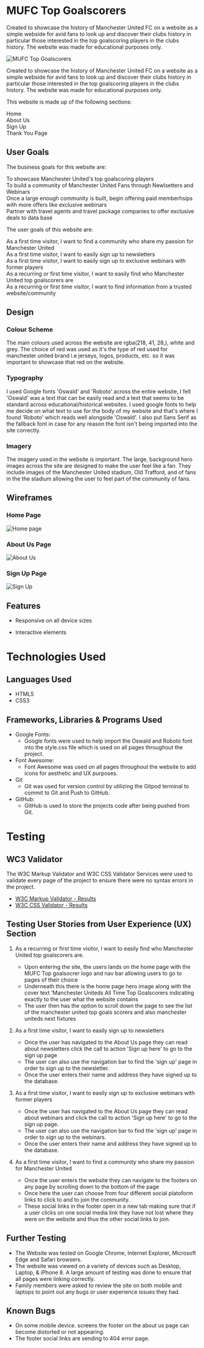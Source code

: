# MUFC Top Goalscorers  
  Created to showcase the history of Manchester United FC on a website as a simple webside for avid fans to look up and discover their clubs history in particular those interested in the top goalscoring players in the clubs history. The website was made for educational purposes only.

![MUFC Top Goalscorers](assets/images/website-preview.png)

Created to showcase the history of Manchester United FC on a website as a simple webside for avid fans to look up and discover their clubs history in particular those interested in the top goalscoring players in the clubs history. The website was made for educational purposes only.

This website is made up of the following sections:

Home  
About Us  
Sign Up  
Thank You Page  

## User Goals

The business goals for this website are:

To showcase Manchester United's top goalscoring players  
To build a community of Manchester United Fans through Newlsetters and Webinars  
Once a large enough community is built, begin offering paid memberhsips with more offers like exclusive webinars  
Partner with travel agents and travel package companies to offer exclusive deals to data base  

The user goals of this website are:  

As a first time visitor, I want to find a community who share my passion for Manchester United  
As a first time visitor, I want to easily sign up to newsletters  
As a first time visitor, I want to easily sign up to exclusive webinars with former players  
As a recurring or first time visitor, I want to easily find who Manchester United top goalscorers are  
As a recurring or first time visitor, I want to find information from a trusted website/community  

## Design  
### Colour Scheme
  
The main colours used across the website are rgba(218, 41, 28,), white and grey. The choice of red was used as it's the type of red used for manchester united brand i.e jerseys, logos, products, etc. so it  was important to showcase that red on the website. 
   
### Typography  
  
I used Google fonts 'Oswald' and 'Roboto' across the entire website, I felt 'Oswald' was a text that can be easily read and a text that seems to be standard across educational/historical websites. I used google fonts to help me decide on what text to use for the body of my website and that's where I found 'Roboto' which reads well alongside 'Oswald'. I also put Sans Serif as the fallback font in case for any reason the font isn't being imported into the site correctly.

### Imagery

The imagery used in the website is important. The large, background hero images across the site are designed to make the user feel like a fan. They include images of the Manchester United stadium, Old Trafford, and of fans in the the stadium allowing the user to feel part of the community of fans.

## Wireframes 

  ### Home Page
  ![Home page](assets/images/home-Wireframe.jpeg)  

  ### About Us Page
  ![About Us](assets/images/about-wireframe.jpeg)  

  ### Sign Up Page
  ![Sign Up](assets/images/signup-wireframe.jpeg)  

## Features  
- Responsive on all device sizes

- Interactive elements

# Technologies Used

## Languages Used
   - HTML5
   - CSS3

## Frameworks, Libraries & Programs Used

- Google Fonts:
   - Google fonts were used to help import the Oswald and Roboto font into the style.css file which is used on all pages throughout the project.
- Font Awesome:
   - Font Awesome was used on all pages throughout the website to add icons for aesthetic and UX purposes.
- Git
   - Git was used for version control by utilizing the Gitpod terminal to commit to Git and Push to GitHub.
- GitHub:
   - GitHub is used to store the projects code after being pushed from Git.

# Testing

## WC3 Validator  
  
The W3C Markup Validator and W3C CSS Validator Services were used to validate every page of the project to ensure there were no syntax errors in the project.  
- [W3C Markup Validator - Results](https://validator.w3.org/unicorn/check?ucn_uri=https%3A%2F%2Fcoley1234j.github.io%2Fmufctopgoalscorer%2F&ucn_lang=en&ucn_task=conformance#)
- [W3C CSS Validator - Results](https://jigsaw.w3.org/css-validator/validator?uri=https%3A%2F%2Fcoley1234j.github.io%2Fmufctopgoalscorer%2F&profile=css3svg&usermedium=all&warning=1&vextwarning=&lang=en)



## Testing User Stories from User Experience (UX) Section  

1. As a recurring or first time visitor, I want to easily find who Manchester United top goalscorers are.  
   - Upon entering the site, the users lands on the home page with the MUFC Top goalsocrer logo and nav bar allowing users to go to pages of their choice  
   - Underneath this there is the home page hero image along with the cover text 'Manchester Uniteds All Time Top Goalscorers indicating exactly to the user what the website contains  
   - The user then has the option to scroll down the page to see the list of the manchester united top goals scorers and also manchester uniteds next fixtures  

2. As a first time visitor, I want to easily sign up to newsletters  
   - Once the user has navigated to the About Us page they can read about newsletters click the call to action 'Sign up here' to go to the sign up page
   - The user can also use the navigation bar to find the 'sign up' page in order to sign up to the newsletter.
   - Once the user enters their name and address they have signed up to the database.

3. As a first time visitor, I want to easily sign up to exclusive webinars with former players  
   - Once the user has navigated to the About Us page they can read about webinars and click the call to action 'Sign up here' to go to the sign up page.
   - The user can also use the navigation bar to find the 'sign up' page in order to sign up to the webinars.
   - Once the user enters their name and address they have signed up to the database.

4. As a first time visitor, I want to find a community who share my passion for Manchester United  
   - Once the user enters the website they can navigate to the footers on any page by scrolling down to the bottom of the page
   - Once here the user can choose from four different social platoform links to click to and to join the community.
   - These social links in the footer open in a new tab making sure that if a user clicks on one social media link they have not lost where they were on the website and thus the other social links to join.

## Further Testing

   - The Website was tested on Google Chrome, Internet Explorer, Microsoft Edge and Safari browsers.
   - The website was viewed on a variety of devices such as Desktop, Laptop, & iPhone 8.
A large amount of testing was done to ensure that all pages were linking correctly.
   - Family members were asked to review the site on both mobile and laptops to point out any bugs or user experience issues they had.


## Known Bugs
   - On some mobile device. screens the footer on the about us page can become distorted or not appearing.
   - The footer social links are sending to 404 error page.


